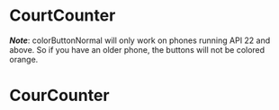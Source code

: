 # CourtCounter

**_Note_**: colorButtonNormal will only work on phones running API 22 and above. So if you have an older phone, the buttons will not be colored orange.
# CourCounter
